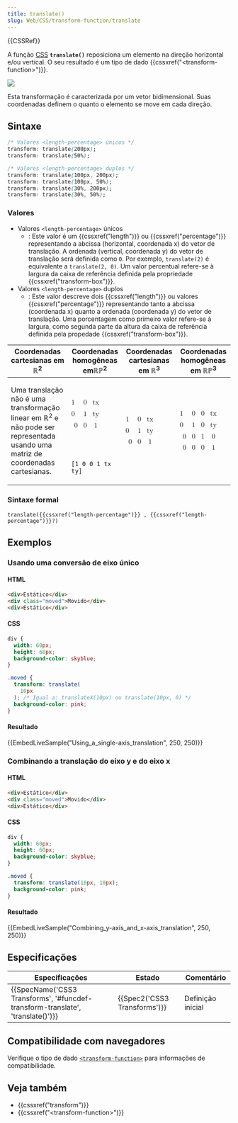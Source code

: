 ```yaml
---
title: translate()
slug: Web/CSS/transform-function/translate
---
```


{{CSSRef}}

A função [CSS](/pt-BR/docs/Web/CSS) **`translate()`** reposiciona um elemento na direção horizontal e/ou vertical. O seu resultado é um tipo de dado {{cssxref("&lt;transform-function&gt;")}}.

![](translate.png)

Esta transformação é caracterizada por um vetor bidimensional. Suas coordenadas definem o quanto o elemento se move em cada direção.

## Sintaxe

```css
/* Valores <length-percentage> únicos */
transform: translate(200px);
transform: translate(50%);

/* Valores <length-percentage> duplos */
transform: translate(100px, 200px);
transform: translate(100px, 50%);
transform: translate(30%, 200px);
transform: translate(30%, 50%);
```

### Valores

- Valores `<length-percentage>` únicos
  - : Este valor é um {{cssxref("length")}} ou {{cssxref("percentage")}} representando a abcissa (horizontal, coordenada x) do vetor de translação. A ordenada (vertical, coordenada y) do vetor de translação será definida como `0`. Por exemplo, `translate(2)` é equivalente a `translate(2, 0)`. Um valor percentual refere-se à largura da caixa de referência definida pela propriedade {{cssxref("transform-box")}}.
- Valores `<length-percentage>` duplos
  - : Este valor descreve dois {{cssxref("length")}} ou valores {{cssxref("percentage")}} representando tanto a abcissa (coordenada x) quanto a ordenada (coordenada y) do vetor de translação. Uma porcentagem como primeiro valor refere-se à largura, como segunda parte da altura da caixa de referência definida pela propedade {{cssxref("transform-box")}}.

<table class="standard-table">
  <thead>
    <tr>
      <th scope="col">Coordenadas cartesianas em ℝ<sup>2</sup></th>
      <th scope="col">Coordenadas homogêneas emℝℙ<sup>2</sup></th>
      <th scope="col">Coordenadas cartesianas em ℝ<sup>3</sup></th>
      <th scope="col">Coordenadas homogêneas em ℝℙ<sup>3</sup></th>
    </tr>
  </thead>
  <tbody>
    <tr>
      <td colspan="1" rowspan="2">
        <p>
          Uma translação não é uma transformação linear em ℝ<sup>2</sup> e não
          pode ser representada usando uma matriz de coordenadas cartesianas.
        </p>
      </td>
      <td>
        <math
          ><mfenced
            ><mtable
              ><mtr>1<mtd>0</mtd><mtd>tx</mtd></mtr
              ><mtr>0<mtd>1</mtd><mtd>ty</mtd></mtr
              ><mtr><mtd>0</mtd><mtd>0</mtd><mtd>1</mtd></mtr></mtable
            ></mfenced
          ></math
        >
      </td>
      <td colspan="1" rowspan="2">
        <math
          ><mfenced
            ><mtable
              ><mtr>1<mtd>0</mtd><mtd>tx</mtd></mtr
              ><mtr>0<mtd>1</mtd><mtd>ty</mtd></mtr
              ><mtr><mtd>0</mtd><mtd>0</mtd><mtd>1</mtd></mtr></mtable
            ></mfenced
          ></math
        >
      </td>
      <td colspan="1" rowspan="2">
        <math
          ><mfenced
            ><mtable
              ><mtr>1<mtd>0</mtd><mtd>0</mtd><mtd>tx</mtd></mtr
              ><mtr>0<mtd>1</mtd><mtd>0</mtd><mtd>ty</mtd></mtr
              ><mtr><mtd>0</mtd><mtd>0</mtd><mtd>1</mtd><mtd>0</mtd></mtr
              ><mtr
                ><mtd>0</mtd><mtd>0</mtd><mtd>0</mtd><mtd>1</mtd></mtr
              ></mtable
            ></mfenced
          ></math
        >
      </td>
    </tr>
    <tr>
      <td><code>[1 0 0 1 tx ty]</code></td>
    </tr>
  </tbody>
</table>

### Sintaxe formal

```
translate({{cssxref("length-percentage")}} , {{cssxref("length-percentage")}}?)
```

## Exemplos

### Usando uma conversão de eixo único

#### HTML

```html
<div>Estático</div>
<div class="moved">Movido</div>
<div>Estático</div>
```

#### CSS

```css
div {
  width: 60px;
  height: 60px;
  background-color: skyblue;
}

.moved {
  transform: translate(
    10px
  ); /* Igual a: translateX(10px) ou translate(10px, 0) */
  background-color: pink;
}
```

#### Resultado

{{EmbedLiveSample("Using_a_single-axis_translation", 250, 250)}}

### Combinando a translação do eixo y e do eixo x

#### HTML

```html
<div>Estático</div>
<div class="moved">Movido</div>
<div>Estático</div>
```

#### CSS

```css
div {
  width: 60px;
  height: 60px;
  background-color: skyblue;
}

.moved {
  transform: translate(10px, 10px);
  background-color: pink;
}
```

#### Resultado

{{EmbedLiveSample("Combining_y-axis_and_x-axis_translation", 250, 250)}}

## Especificações

| Especificações                                                                 | Estado                       | Comentário        |
| ------------------------------------------------------------------------------ | ---------------------------- | ----------------- |
| {{SpecName('CSS3 Transforms', '#funcdef-transform-translate', 'translate()')}} | {{Spec2('CSS3 Transforms')}} | Definição inicial |

## Compatibilidade com navegadores

Verifique o tipo de dado [`<transform-function>`](/pt-BR/docs/Web/CSS/transform-function#Browser_compatibility) para informações de compatibilidade.

## Veja também

- {{cssxref("transform")}}
- {{cssxref("&lt;transform-function&gt;")}}
